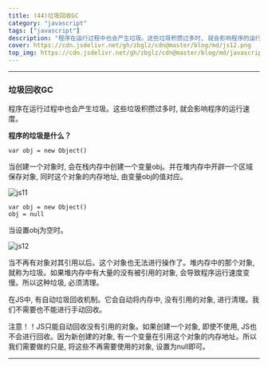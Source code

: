 ```yaml
---
title: (44)垃圾回收GC
category: "javascript"
tags: ["javascript"]
description: "程序在运行过程中也会产生垃圾。这些垃圾积攒过多时, 就会影响程序的运行速度。"
cover: https://cdn.jsdelivr.net/gh/zbglz/cdn@master/blog/md/js12.png
top_img: https://cdn.jsdelivr.net/gh/zbglz/cdn@master/blog/md/javascript.svg
---
```


***

### 垃圾回收GC


程序在运行过程中也会产生垃圾。这些垃圾积攒过多时, 就会影响程序的运行速度。

**程序的垃圾是什么？**


    var obj = new Object()


当创建一个对象时, 会在栈内存中创建一个变量obj。并在堆内存中开辟一个区域保存对象, 同时这个对象的内存地址, 由变量obj的值对应。


![js11](https://cdn.jsdelivr.net/gh/zbglz/cdn@master/blog/md/js11.png)


    var obj = new Object()
    obj = null

当设置obj为空时。


![js12](https://cdn.jsdelivr.net/gh/zbglz/cdn@master/blog/md/js12.png)


当不再有对象对其引用以后。这个对象也无法进行操作了。堆内存中的那个对象, 就称为垃圾。如果堆内存中有大量的没有被引用的对象, 会导致程序运行速度变慢。所以这种垃圾, 必须清理。


在JS中, 有自动垃圾回收机制。它会自动将内存中, 没有引用的对象, 进行清理。我们不需要也不能进行手动回收。


注意！！JS只能自动回收没有引用的对象。如果创建一个对象, 即使不使用, JS也不会进行回收。因为新创建的对象, 有一个变量在引用这个对象的内存地址。所以我们需要做的只是, 将这些不再需要使用的对象, 设置为null即可。


***